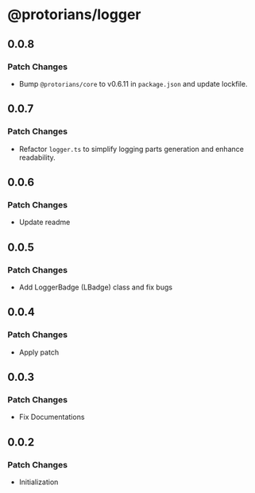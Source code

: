 # @protorians/logger

## 0.0.8

### Patch Changes

- Bump `@protorians/core` to v0.6.11 in `package.json` and update lockfile.

## 0.0.7

### Patch Changes

- Refactor `logger.ts` to simplify logging parts generation and enhance readability.

## 0.0.6

### Patch Changes

- Update readme

## 0.0.5

### Patch Changes

- Add LoggerBadge (LBadge) class and fix bugs

## 0.0.4

### Patch Changes

- Apply patch

## 0.0.3

### Patch Changes

- Fix Documentations

## 0.0.2

### Patch Changes

- Initialization
